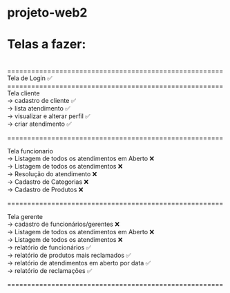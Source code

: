 # projeto-web2

<h1> Telas a fazer: </h1><br>
====================================================== <br>
Tela de Login ✅
====================================================== <br>
Tela cliente <br>
-> cadastro de cliente ✅ <br>
-> lista atendimento ✅<br>
-> visualizar e alterar perfil ✅<br>
-> criar atendimento ✅ <br>

====================================================== <br>

Tela funcionario <br>
-> Listagem de todos os atendimentos em Aberto ❌<br>
-> Listagem de todos os atendimentos ❌<br>
-> Resolução do atendimento ❌ <br>
-> Cadastro de Categorias ❌ <br>
-> Cadastro de Produtos ❌ <br>

====================================================== <br>

Tela gerente <br>
-> cadastro de funcionários/gerentes ❌ <br>
-> Listagem de todos os atendimentos em Aberto ❌ <br>
-> Listagem de todos os atendimentos ❌ <br>
-> relatório de funcionários ✅<br>
-> relatório de produtos mais reclamados ✅<br>
-> relatório de atendimentos em aberto por data ✅ <br>
-> relatório de reclamações ✅ <br>

====================================================== 
